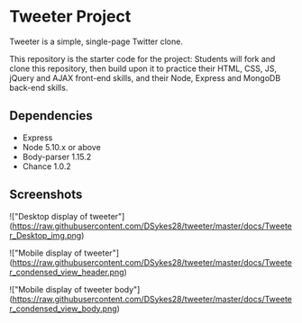 # Tweeter Project

Tweeter is a simple, single-page Twitter clone.

This repository is the starter code for the project: Students will fork and clone this repository, then build upon it to practice their HTML, CSS, JS, jQuery and AJAX front-end skills, and their Node, Express and MongoDB back-end skills.



## Dependencies

- Express
- Node 5.10.x or above
- Body-parser 1.15.2
- Chance 1.0.2
  
## Screenshots

!["Desktop display of tweeter"] (https://raw.githubusercontent.com/DSykes28/tweeter/master/docs/Tweeter_Desktop_img.png)

!["Mobile display of tweeter"] (https://raw.githubusercontent.com/DSykes28/tweeter/master/docs/Tweeter_condensed_view_header.png)

!["Mobile display of tweeter body"] (https://raw.githubusercontent.com/DSykes28/tweeter/master/docs/Tweeter_condensed_view_body.png)
